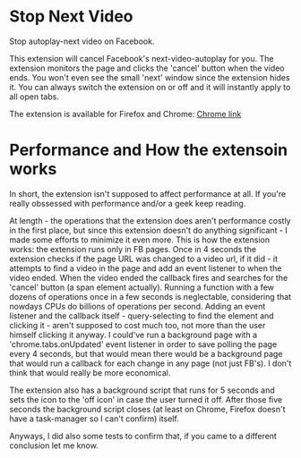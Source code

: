 # Stop Next Video
Stop autoplay-next video on Facebook.

This extension will cancel Facebook's next-video-autoplay for you.
The extension monitors the page and clicks the 'cancel' button when the video ends. You won't even see the small 'next' window since the extension hides it.
You can always switch the extension on or off and it will instantly apply to all open tabs.

The extension is available for Firefox and Chrome:
[Chrome link](https://chrome.google.com/webstore/detail/ijlabhomiokbhcefphgokachaencmglf)

# Performance and How the extensoin works
In short, the extension isn't supposed to affect performance at all. If you're really obssessed with performance and/or a geek keep reading.

At length - the operations that the extension does aren't performance costly in the first place, but since this extension doesn't do anything significant - I made some efforts to minimize it even more.
This is how the extension works: the extension runs only in FB pages. Once in 4 seconds the extension checks if the page URL was changed to a video url, if it did - it attempts to find a video in the page and add an event listener to when the video ended. When the video ended the callback fires and searches for the 'cancel' button (a span element actually).
Running a function with a few dozens of operations once in a few seconds is neglectable, considering that nowdays CPUs do billions of operations per second. Adding an event listener and the callback itself - query-selecting to find the element and clicking it - aren't supposed to cost much too, not more than the user himself clicking it anyway.
I could've run a background page with a 'chrome.tabs.onUpdated' event listener in order to save polling the page every 4 seconds, but that would mean there would be a background page that would run a callback for each change in any page (not just FB's). I don't think that would really be more economical. 

The extension also has a background script that runs for 5 seconds and sets the icon to the 'off icon' in case the user turned it off. After those five seconds the background script closes (at least on Chrome, Firefox doesn't have a task-manager so I can't confirm) itself.

Anyways, I did also some tests to confirm that, if you came to a different conclusion let me know.
